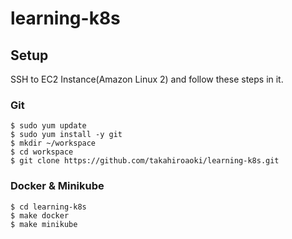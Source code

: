 # learning-k8s

## Setup
SSH to EC2 Instance(Amazon Linux 2) and follow these steps in it.

### Git
```
$ sudo yum update
$ sudo yum install -y git
$ mkdir ~/workspace
$ cd workspace
$ git clone https://github.com/takahiroaoki/learning-k8s.git
```

### Docker & Minikube
```
$ cd learning-k8s
$ make docker
$ make minikube
```